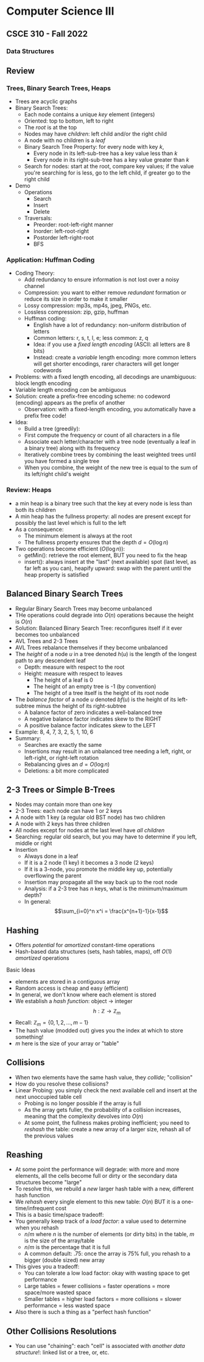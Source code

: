 # Computer Science III
## CSCE 310 - Fall 2022
### Data Structures

## Review

### Trees, Binary Search Trees, Heaps

* Trees are acyclic graphs
* Binary Search Trees:
  * Each node contains a unique *key* element (integers)
  * Oriented: top to bottom, left to right
  * The *root* is at the top
  * Nodes may have *children*: left child and/or the right child
  * A node with no children is a *leaf*
  * Binary Search Tree Property: for every node with key $k$,
    * Every node in its left-sub-tree has a key value less than $k$
    * Every node in its right-sub-tree has a key value greater than $k$
  * Search for nodes: start at the root, compare key values; if the value you're searching for is less, go to the left child, if greater go to the right child
* Demo
  * Operations
    * Search
    * Insert
    * Delete
  * Traversals:
    * Preorder: root-left-right manner
    * Inorder: left-root-right
    * Postorder left-right-root
    * BFS

### Application: Huffman Coding

* Coding Theory:
  * Add redundancy to ensure information is not lost over a noisy channel
  * Compression: you want to either remove *redundant* formation or reduce its size in order to make it smaller
  * Lossy compression: mp3s, mp4s, jpeg, PNGs, etc.
  * Lossless compression: zip, gzip, huffman
  * Huffman coding:
    * English have a lot of redundancy: non-uniform distribution of letters
    * Common letters: r, s, t, l, e; less common: z, q
    * Idea: if you use a *fixed length encoding* (ASCII: all letters are 8 bits)
    * Instead: create a *variable* length encoding: more common letters will get shorter encodings, rarer characters will get longer codewords
* Problems: with a fixed length encoding, all decodings are unambiguous: block length encoding
* Variable length encoding *can* be ambiguous
* Solution: create a prefix-free encoding scheme: no codeword (encoding) appears as the prefix of another
  * Observation: with a fixed-length encoding, you automatically have a prefix free code!
* Idea:
  * Build a tree (greedily):
  * First compute the frequency or count of all characters in a file
  * Associate each letter/character with a tree node (eventually a leaf in a binary tree) along with its frequency
  * Iteratively combine trees by combining the least weighted trees until you have formed a single tree
  * When you combine, the weight of the new tree is equal to the sum of its left/right child's weight

### Review: Heaps

  * a min heap is a binary tree such that the key at every node is less than both its children
  * A min heap has the fullness property: all nodes are present except for possibly the last level which is full to the left
  * As a consequence:
    * The minimum element is always at the root
    * The fullness property ensures that the depth $d = O(\log{n})$
  * Two operations become efficient ($O(\log{n})$):
    * getMin(): retrieve the root element, BUT you need to fix the heap
    * insert(): always insert at the "last" (next available) spot (last level, as far left as you can), heapify upward: swap with the parent until the heap property is satisfied

## Balanced Binary Search Trees

* Regular Binary Search Trees may become unbalanced
* THe operations could degrade into $O(n)$ operations because the height is $O(n)$
* Solution: Balanced Binary Search Tree: reconfigures itself if it ever becomes too unbalanced
* AVL Trees and 2-3 Trees
* AVL Trees rebalance themselves if they become unbalanced
* The *height* of a node $u$ in a tree denoted $h(u)$ is the length of the longest path to any descendent leaf
  * Depth: measure with respect to the root
  * Height: measure with respect to leaves
    * The height of a leaf is 0
    * The height of an empty tree is -1 (by convention)
    * The height of a tree itself is the height of its root node
* The *balance factor* of a node $u$ denoted $bf(u)$ is the height of its left-subtree minus the height of its right-subtree
  * A balance factor of zero indicates a well-balanced tree
  * A negative balance factor indicates skew to the RIGHT
  * A positive balance factor indicates skew to the LEFT
* Example: 8, 4, 7, 3, 2, 5, 1, 10, 6
* Summary:
  * Searches are exactly the same
  * Insertions may result in an unbalanced tree needing a left, right, or left-right, or right-left rotation
  * Rebalancing gives an $d = O(\log{n})$
  * Deletions: a bit more complicated

## 2-3 Trees or Simple B-Trees

* Nodes may contain more than one key
* 2-3 Trees: each node can have 1 or 2 keys
* A node with 1 key (a regular old BST node) has two children
* A node with 2 keys has three children
* All nodes except for nodes at the last level have *all children*
* Searching: regular old search, but you may have to determine if you left, middle or right
* Insertion
  * Always done in a leaf
  * If it is a 2 node (1 key) it becomes a 3 node (2 keys)
  * If it is a 3-node, you promote the middle key up, potentially overflowing the parent
  * Insertion may propagate all the way back up to the root node
  * Analysis: if a 2-3 tree has $n$ keys, what is the minimum/maximum depth?
  * In general:
  $$\sum_{i=0}^n x^i = \frac{x^{n+1}-1}{x-1}$$

## Hashing

* Offers *potential* for *amortized* constant-time operations
* Hash-based data structures (sets, hash tables, maps), off $O(1)$ *amortized* operations

Basic Ideas

* elements are stored in a contiguous array
* Random access is cheap and easy (efficient)
* In general, we don't know where each element is stored
* We establish a *hash function*: object -> integer
$$h: \mathbb{Z} \rightarrow \mathbb{Z}_m$$
* Recall: $\mathbb{Z}_m = \{0, 1, 2, \ldots, m-1\}$
* The hash value (modded out) gives you the index at which to store something!
* $m$ here is the size of your array or "table"

## Collisions

* When two elements have the same hash value, they *collide*; "collision"
* How do you resolve these collisions?
* Linear Probing: you simply check the next available cell and insert at the next unoccupied table cell
  * Probing is no longer possible if the array is full
  * As the array gets fuller, the probability of a collision increases, meaning that the complexity devolves into $O(n)$
  * At some point, the fullness makes probing inefficient; you need to *reshash* the table: create a new array of a larger size, rehash all of the previous values

## Reashing

* At some point the performance will degrade: with more and more elements, all the cells become full or dirty or the secondary data structures become "large"
* To resolve this, we rebuild a *new* larger hash table with a new, different hash function
* We *rehash* every single element to this new table: $O(n)$ BUT it is a one-time/infrequent cost
* This is a basic time/space tradeoff:
* You generally keep track of a *load factor*: a value used to determine when you rehash
  * $n / m$ where $n$ is the number of elements (or dirty bits) in the table, $m$ is the size of the array/table
  * $n/m$ is the percentage that it is full
  * A common default: $.75$: once the array is 75% full, you rehash to a bigger (double sized) new array
* This gives you a tradeoff:
  * You can tolerate a low load factor: okay with wasting space to get performance
  * Large tables = fewer collisions = faster operations = more space/more wasted space
  * Smaller tables = higher load factors = more collisions = slower performance = less wasted space
* Also there is such a thing as a "perfect hash function"

## Other Collisions Resolutions

* You can use "chaining": each "cell" is associated with *another data structure*!: linked list or a tree, or, etc.

```text








```
